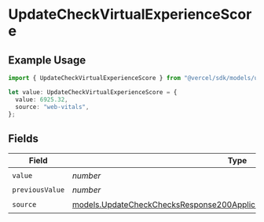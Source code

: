 # UpdateCheckVirtualExperienceScore

## Example Usage

```typescript
import { UpdateCheckVirtualExperienceScore } from "@vercel/sdk/models/updatecheckop.js";

let value: UpdateCheckVirtualExperienceScore = {
  value: 6925.32,
  source: "web-vitals",
};
```

## Fields

| Field                                                                                                                                                          | Type                                                                                                                                                           | Required                                                                                                                                                       | Description                                                                                                                                                    |
| -------------------------------------------------------------------------------------------------------------------------------------------------------------- | -------------------------------------------------------------------------------------------------------------------------------------------------------------- | -------------------------------------------------------------------------------------------------------------------------------------------------------------- | -------------------------------------------------------------------------------------------------------------------------------------------------------------- |
| `value`                                                                                                                                                        | *number*                                                                                                                                                       | :heavy_check_mark:                                                                                                                                             | N/A                                                                                                                                                            |
| `previousValue`                                                                                                                                                | *number*                                                                                                                                                       | :heavy_minus_sign:                                                                                                                                             | N/A                                                                                                                                                            |
| `source`                                                                                                                                                       | [models.UpdateCheckChecksResponse200ApplicationJSONResponseBodyOutputSource](../models/updatecheckchecksresponse200applicationjsonresponsebodyoutputsource.md) | :heavy_check_mark:                                                                                                                                             | N/A                                                                                                                                                            |
